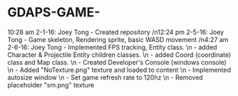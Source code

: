 # GDAPS-GAME-
10:28 am 2-1-16: Joey Tong - Created repository
/n12:24 pm 2-5-16: Joey Tong - Game skeleton, Rendering sprite, basic WASD movement
/n4:27 am 2-6-16: Joey Tong - Implemented FPS tracking, Entity class.
\n                          - added Character & Projectile Entity children classes.
\n                          - added Coord (coordinate) class and Map class.
\n			  - Created Developer's Console (windows console)
\n			  - Added "NoTexture.png" texture and loaded to content
\n			  - Implemented autosize window
\n			  - Set game refresh rate to 120hz
\n			  - Removed placeholder "sm.png" texture
                            

